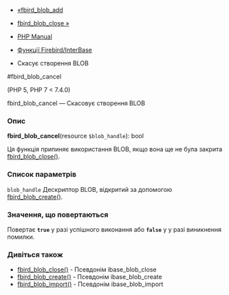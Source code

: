 - [«fbird_blob_add](function.fbird-blob-add.md)
- [fbird_blob_close »](function.fbird-blob-close.md)

- [PHP Manual](index.md)
- [Функції Firebird/InterBase](ref.ibase.md)
- Скасує створення BLOB

#fbird_blob_cancel

(PHP 5, PHP 7 \< 7.4.0)

fbird_blob_cancel — Скасовує створення BLOB

### Опис

**fbird_blob_cancel**(resource `$blob_handle`): bool

Ця функція припиняє використання BLOB, якщо вона ще не була закрита
[fbird_blob_close()](function.fbird-blob-close.md).

### Список параметрів

`blob_handle`
Дескриптор BLOB, відкритий за допомогою
[fbird_blob_create()](function.fbird-blob-create.md).

### Значення, що повертаються

Повертає **`true`** у разі успішного виконання або **`false`** у
у разі виникнення помилки.

### Дивіться також

- [fbird_blob_close()](function.fbird-blob-close.md) - Псевдонім
ibase_blob_close
- [fbird_blob_create()](function.fbird-blob-create.md) - Псевдонім
ibase_blob_create
- [fbird_blob_import()](function.fbird-blob-import.md) - Псевдонім
ibase_blob_import
